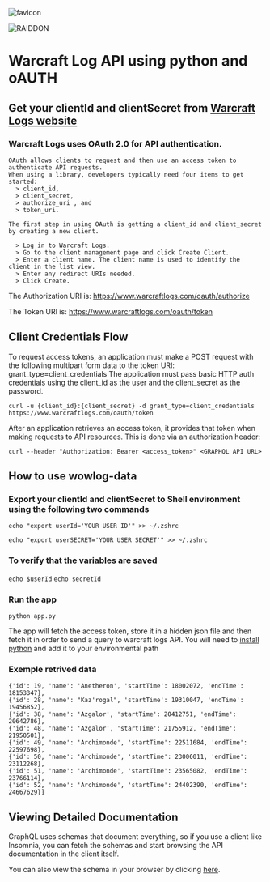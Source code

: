 ![favicon](https://user-images.githubusercontent.com/96427557/201051546-0d6a246d-8fe3-4228-a385-06d31d03f49d.png)

![RAIDDON](https://user-images.githubusercontent.com/96427557/201051613-6f8d86f6-e411-4ef5-a9a8-39c9b4522b0c.png)

# Warcraft Log API using python and oAUTH

## Get your clientId and clientSecret from [Warcraft Logs website](https://classic.warcraftlogs.com/)

### Warcraft Logs uses OAuth 2.0 for API authentication. 
```
OAuth allows clients to request and then use an access token to authenticate API requests.
When using a library, developers typically need four items to get started: 
  > client_id, 
  > client_secret, 
  > authorize_uri , and 
  > token_uri.
  ```
  ```
The first step in using OAuth is getting a client_id and client_secret by creating a new client.

    > Log in to Warcraft Logs.
    > Go to the client management page and click Create Client.
    > Enter a client name. The client name is used to identify the client in the list view.
    > Enter any redirect URIs needed. 
    > Click Create. 
```

The Authorization URI is: https://www.warcraftlogs.com/oauth/authorize

The Token URI is: https://www.warcraftlogs.com/oauth/token 

## Client Credentials Flow
To request access tokens, an application must make a POST request with the following multipart form data to the token URI: grant_type=client_credentials 
The application must pass basic HTTP auth credentials using the client_id as the user and the client_secret as the password. 
```
curl -u {client_id}:{client_secret} -d grant_type=client_credentials https://www.warcraftlogs.com/oauth/token
```
After an application retrieves an access token, it provides that token when making requests to API resources. This is done via an authorization header:
```
curl --header "Authorization: Bearer <access_token>" <GRAPHQL API URL>
```
## How to use wowlog-data



### Export your clientId and clientSecret to Shell environment using the following two commands
```
echo "export userId='YOUR USER ID'" >> ~/.zshrc
```
```
echo "export userSECRET='YOUR USER SECRET'" >> ~/.zshrc
```
### To verify that the variables are saved
```echo $userId```
```echo secretId```

### Run the app
```python app.py```

The app will fetch the access token, store it in a hidden json file and then fetch it in order to send a query to warcraft logs API.
You will need to [install python](https://www.python.org/downloads/) and add it to your environmental path 

### Exemple retrived data
```[{'id': 10, 'name': 'Rage Winterchill', 'startTime': 17142991, 'endTime': 17315564}, 
{'id': 19, 'name': 'Anetheron', 'startTime': 18002072, 'endTime': 18153347}, 
{'id': 28, 'name': "Kaz'rogal", 'startTime': 19310047, 'endTime': 19456852}, 
{'id': 38, 'name': 'Azgalor', 'startTime': 20412751, 'endTime': 20642786}, 
{'id': 48, 'name': 'Azgalor', 'startTime': 21755912, 'endTime': 21950501}, 
{'id': 49, 'name': 'Archimonde', 'startTime': 22511684, 'endTime': 22597698}, 
{'id': 50, 'name': 'Archimonde', 'startTime': 23006011, 'endTime': 23112268}, 
{'id': 51, 'name': 'Archimonde', 'startTime': 23565082, 'endTime': 23766114}, 
{'id': 52, 'name': 'Archimonde', 'startTime': 24402390, 'endTime': 24667629}]
```
## Viewing Detailed Documentation

GraphQL uses schemas that document everything, so if you use a client like Insomnia, you can fetch the schemas and start browsing the API documentation in the client itself.

You can also view the schema in your browser by clicking [here](https://www.warcraftlogs.com/v2-api-docs/warcraft/).

